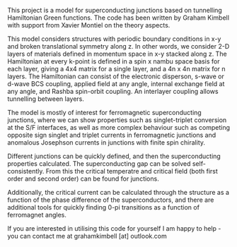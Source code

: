 This project is a model for superconducting junctions based on tunnelling Hamiltonian Green functions.
The code has been written by Graham Kimbell with support from Xavier Montiel on the theory aspects.

This model considers structures with periodic boundary conditions in x-y and broken translational symmetry along z. In other words,
we consider 2-D layers of materials defined in momentum space in x-y stacked along z. The Hamiltonian at every k-point is defined in
a spin x nambu space basis for each layer, giving a 4x4 matrix for a single layer, and a 4n x 4n matrix for n layers. The Hamiltonian
can consist of the electronic disperson, s-wave or d-wave BCS coupling, applied field at any angle, internal exchange field at any 
angle, and Rashba spin-orbit coupling. An interlayer coupling allows tunnelling between layers.

The model is mostly of interest for ferromagnetic superconducting junctions, where we can show properties such as singlet-triplet 
conversion at the S/F interfaces, as well as more complex behaviour such as competing opposite sign singlet and triplet currents in 
ferromagnetic junctions and anomalous Josephson currents in junctions with finite spin chirality.

Different junctions can be quickly defined, and then the superconducting properties calculated. The superconducting gap can be solved
self-consistently. From this the critical temperatre and critical field (both first order and second order) can be found for junctions.

Additionally, the critical current can be calculated through the structure as a function of the phase difference of the superconductors,
and there are additional tools for quickly finding 0-pi transitions as a function of ferromagnet angles.

If you are interested in utilising this code for yourself I am happy to help - you can contact me at grahamkimbell [at] outlook.com
